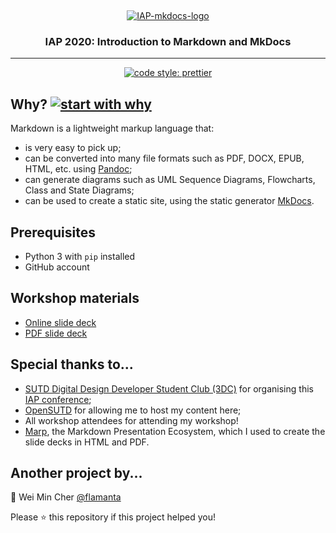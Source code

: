 &nbsp;

<p align="center">
  <a href="https://opensutd.org/IAP2020-MkDocs/">
    <img src="https://user-images.githubusercontent.com/48215474/71983738-53d40400-321f-11ea-96d8-da6c7a6726f9.png" alt="IAP-mkdocs-logo" />
  </a>
</p>

<h3 align="center">IAP 2020: Introduction to Markdown and MkDocs</h3>

<hr>
<p align="center">
 <a href="https://github.com/prettier/prettier">
        <img src="https://img.shields.io/badge/code_style-prettier-ff69b4.svg" alt="code style: prettier" />
    </a>
</p>

## Why? [![start with why](https://img.shields.io/badge/start%20with-why%3F-brightgreen.svg?style=flat)](http://www.ted.com/talks/simon_sinek_how_great_leaders_inspire_action)

Markdown is a lightweight markup language that:

- is very easy to pick up;
- can be converted into many file formats such as PDF, DOCX, EPUB, HTML, etc. using [Pandoc](https://pandoc.org/);
- can generate diagrams such as UML Sequence Diagrams, Flowcharts, Class and State Diagrams;
- can be used to create a static site, using the static generator [MkDocs](https://www.mkdocs.org/).

## Prerequisites

- Python 3 with `pip` installed
- GitHub account

## Workshop materials

- [Online slide deck](https://opensutd.org/IAP2020-MkDocs/slides)
- [PDF slide deck](https://github.com/OpenSUTD/IAP2020-MkDocs/raw/master/IAP2020-Mkdocs_slides.pdf)

## Special thanks to...

- [SUTD Digital Design Developer Student Club (3DC)](https://github.com/3DCdsc) for organising this [IAP conference](https://3dcdsc.github.io/3DC-IAP-Conference-Working-Title/);
- [OpenSUTD](https://opensutd.org/) for allowing me to host my content here;
- All workshop attendees for attending my workshop!
- [Marp](https://marp.app/), the Markdown Presentation Ecosystem, which I used to create the slide decks in HTML and PDF.

## Another project by...

👤 Wei Min Cher [@flamanta](https://github.com/flamanta)

Please ⭐️ this repository if this project helped you!
